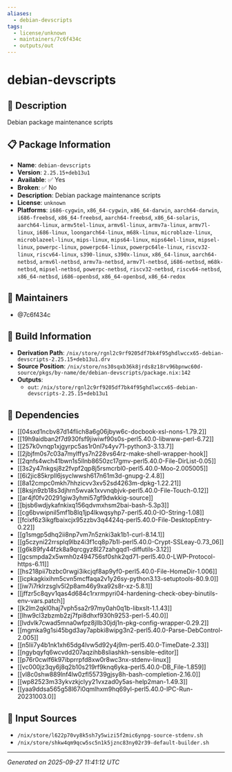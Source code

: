 ```yaml
---
aliases:
  - debian-devscripts
tags:
  - license/unknown
  - maintainers/7c6f434c
  - outputs/out
---
```


# debian-devscripts

## 📝 Description

Debian package maintenance scripts

## 📋 Package Information

- **Name**: `debian-devscripts`
- **Version**: `2.25.15+deb13u1`
- **Available**: ✅ Yes
- **Broken**: ✅ No
- **Description**: Debian package maintenance scripts
- **License**: `unknown`
- **Platforms**: `i686-cygwin`, `x86_64-cygwin`, `x86_64-darwin`, `aarch64-darwin`, `i686-freebsd`, `x86_64-freebsd`, `aarch64-freebsd`, `x86_64-solaris`, `aarch64-linux`, `armv5tel-linux`, `armv6l-linux`, `armv7a-linux`, `armv7l-linux`, `i686-linux`, `loongarch64-linux`, `m68k-linux`, `microblaze-linux`, `microblazeel-linux`, `mips-linux`, `mips64-linux`, `mips64el-linux`, `mipsel-linux`, `powerpc-linux`, `powerpc64-linux`, `powerpc64le-linux`, `riscv32-linux`, `riscv64-linux`, `s390-linux`, `s390x-linux`, `x86_64-linux`, `aarch64-netbsd`, `armv6l-netbsd`, `armv7a-netbsd`, `armv7l-netbsd`, `i686-netbsd`, `m68k-netbsd`, `mipsel-netbsd`, `powerpc-netbsd`, `riscv32-netbsd`, `riscv64-netbsd`, `x86_64-netbsd`, `i686-openbsd`, `x86_64-openbsd`, `x86_64-redox`
## 👥 Maintainers

- @7c6f434c


## 🔧 Build Information

- **Derivation Path**: `/nix/store/rgnl2c9rf9205df7bk4f95ghdlwccx65-debian-devscripts-2.25.15+deb13u1.drv`
- **Source Position**: `/nix/store/ns30sqxb36k8jrds8z18rv96bpnwc60d-source/pkgs/by-name/de/debian-devscripts/package.nix:142`
- **Outputs**:
  - `out`:  `/nix/store/rgnl2c9rf9205df7bk4f95ghdlwccx65-debian-devscripts-2.25.15+deb13u1`

## 🔗 Dependencies

- [[04sxd1ncbv87d14flich8a6g06jbyw6c-docbook-xsl-nons-1.79.2]]
- [[19h9aidban2f7d930fsf9jiwiwf90s0s-perl5.40.0-libwww-perl-6.72]]
- [[257k0vnqp1xjgyrpc5as1r0nl7s4yv71-python3-3.13.7]]
- [[2jbjfm0s7c03a7mylffys7n228vs64rz-make-shell-wrapper-hook]]
- [[2qnfs4wch41bwn1s5llnb8650zc17gmv-perl5.40.0-File-DirList-0.05]]
- [[3s2y47nkgsj8z2fvpf2qp8j5rsmcrbl0-perl5.40.0-Moo-2.005005]]
- [[6i2jic85krpll6jsyclwwsh617n61m3d-gnupg-2.4.8]]
- [[8a12cmpc0mkh7hhzicvv3xv52sd4263m-dpkg-1.22.21]]
- [[8ksjn9zb18s3djhrn5wvak1xvvnqbjvk-perl5.40.0-File-Touch-0.12]]
- [[ar4jf0fv20291giw3yhmi57gf9dwkkig-source]]
- [[bjsb6wdjykafnkixq156qdvmxhsm2bai-bash-5.3p3]]
- [[cg6bvwipnil5mf1b8lq1jp4lkwqsyhp7-perl5.40.0-IO-String-1.08]]
- [[fcixf6z3ikgfbaixcjx95zzbv3q4424q-perl5.40.0-File-DesktopEntry-0.22]]
- [[g1smgp5dhq2ii8np7vm7n5znki3ak1b1-curl-8.14.1]]
- [[g5czyni22rrsplq9lbz4i3f1cq8p7b1l-perl5.40.0-Crypt-SSLeay-0.73_06]]
- [[g6k89fy44fzk8a9qrcgyz8l27zahgqd1-diffutils-3.12]]
- [[gcsmpda2x5wmh0z494756sf0shk2qd71-perl5.40.0-LWP-Protocol-https-6.11]]
- [[hs218pii7bzbc0rwgi3ikcjqf8ap9yf0-perl5.40.0-File-HomeDir-1.006]]
- [[icpkagkixihm5cvn5mcffaqa2v1y26sy-python3.13-setuptools-80.9.0]]
- [[iw7i7rklrzsglv5l2p8am46y9xa92s8r-xz-5.8.1]]
- [[jffzr5c8qyv1qas4d684c1rxrmpyri04-hardening-check-obey-binutils-env-vars.patch]]
- [[k2lm2qkl0haj7vph5sa2r97my0ah0q1b-libxslt-1.1.43]]
- [[lhw9cl3zbzmb2zj7fpi8dhxf930h9253-perl-5.40.0]]
- [[lvdvlk7cwad5mna0wfpz8jllb30jdj1n-pkg-config-wrapper-0.29.2]]
- [[mgmka9g1si45bgd3ay7apbki8wipg3n2-perl5.40.0-Parse-DebControl-2.005]]
- [[n5lii7y4b1nk1xh65dg4lvw5d92y4j9m-perl5.40.0-TimeDate-2.33]]
- [[ngybqyfq6wcvdd207aqzihb8sliashkh-sensible-editor]]
- [[p76r0cwlf6k97ibprrpfd8xw0r8wc3nx-stdenv-linux]]
- [[vc000jz3qy6j8q2b10s219rf9knq6yka-perl5.40.0-DB_File-1.859]]
- [[vl8c0shw889lnf4lw0zfl55739gjsy8h-bash-completion-2.16.0]]
- [[wp82523m33ykvzkjclyy21vxzad0y5as-help2man-1.49.3]]
- [[yaa9ddsa565g58l67i0qmlhxm9hq69yl-perl5.40.0-IPC-Run-20231003.0]]

## 📁 Input Sources

- `/nix/store/l622p70vy8k5sh7y5wizi5f2mic6ynpg-source-stdenv.sh`
- `/nix/store/shkw4qm9qcw5sc5n1k5jznc83ny02r39-default-builder.sh`

---
*Generated on 2025-09-27 11:41:12 UTC*
